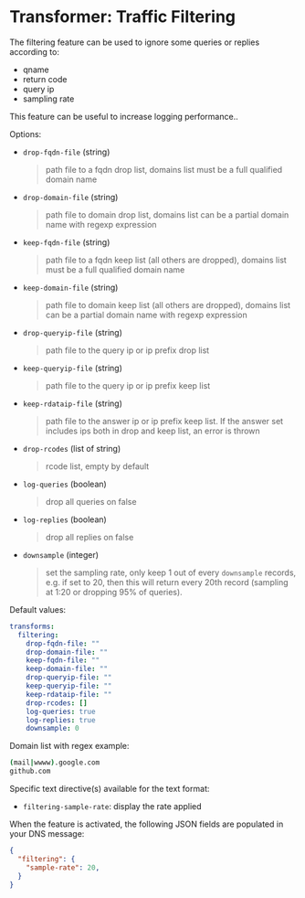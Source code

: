 # Transformer: Traffic Filtering

The filtering feature can be used to ignore some queries or replies according to:

- qname
- return code
- query ip
- sampling rate

This feature can be useful to increase logging performance..

Options:

* `drop-fqdn-file` (string)
  > path file to a fqdn drop list, domains list must be a full qualified domain name

* `drop-domain-file` (string)
  > path file to domain drop list, domains list can be a partial domain name with regexp expression

* `keep-fqdn-file` (string)
  > path file to a fqdn keep list (all others are dropped), domains list must be a full qualified domain name

* `keep-domain-file` (string)
  > path file to domain keep list (all others are dropped), domains list can be a partial domain name with regexp expression

* `drop-queryip-file` (string)
  > path file to the query ip or ip prefix drop list

* `keep-queryip-file` (string)
  > path file to the query ip or ip prefix keep list

* `keep-rdataip-file` (string)
  > path file to the answer ip or ip prefix keep list. If the answer set includes ips both in drop and keep list, an error is thrown

* `drop-rcodes` (list of string)
  > rcode list, empty by default

* `log-queries` (boolean)
  > drop all queries on false

* `log-replies` (boolean)
  > drop all replies on false

* `downsample` (integer)
  > set the sampling rate, only keep 1 out of every `downsample` records, e.g. if set to 20, then this will return every 20th record (sampling at 1:20 or dropping 95% of queries).

Default values:

```yaml
transforms:
  filtering:
    drop-fqdn-file: ""
    drop-domain-file: ""
    keep-fqdn-file: ""
    keep-domain-file: ""
    drop-queryip-file: ""
    keep-queryip-file: ""
    keep-rdataip-file: ""
    drop-rcodes: []
    log-queries: true
    log-replies: true
    downsample: 0
```

Domain list with regex example:

```bash
(mail|wwww).google.com
github.com
```

Specific text directive(s) available for the text format:

* `filtering-sample-rate`: display the rate applied

When the feature is activated, the following JSON fields are populated in your DNS message:

```json
{
  "filtering": {
    "sample-rate": 20,
  }
}
```
